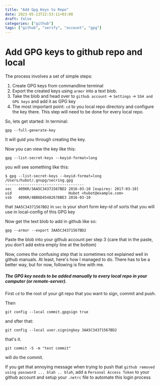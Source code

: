 ```yaml
---
title: "Add Gpg Keys to Repo"
date: 2023-05-13T22:53:11+03:00
draft: false 
categories: ["github"]
tags: ["github", "verify", "account", "gpg"]
---
```


# Add GPG keys to github repo and local 

The process involves a set of simple steps:
1. Create GPG keys from commandline terminal
2. Export the created keys using `armor` into a text blob.
3. Take the blob and head over to `github account` -> `Settings` -> `SSH and GPG keys` and add it as GPG key
4. The most important point: `cd` to you local repo directory and configure the key there. This step will need to be done for every local repo.

So, lets get started:
In terminal:
```
gpg --full-generate-key
```

It will guid you through creating the key.

Now you can view the key like this:
```
gpg --list-secret-keys --keyid-format=long
```

you will see something like this:
```
$ gpg --list-secret-keys --keyid-format=long
/Users/hubot/.gnupg/secring.gpg
------------------------------------
sec   4096R/3AA5C34371567BD2 2016-03-10 [expires: 2017-03-10]
uid                          Hubot <hubot@example.com>
ssb   4096R/4BB6D45482678BE3 2016-03-10
```

that `3AA5C34371567BD2` in `sec` is your short form key-id of sorts that you will use in local-config of this GPG key

Now get the text blob to add in github like so:
```
gpg --armor --export 3AA5C34371567BD2
```

Paste the blob into your github account per step 3 (care that in the paste, you don't add extra empty line at the bottom)

Now, comes the confusing step that is sometimes not explained well in github manuals. At least, here's how I managed to do. There has to be a better way, but for now, following is fine with me.

##### The GPG key needs to be added manually to every local repo in your computer (or remote-server).

First `cd` to the root of your git repo that you want to sign, commit and push. 

Then
```
git config --local commit.gpgsign true
```
and sfter that:
```
git config --local user.signingkey 3AA5C34371567BD2
```

that's it. 

```
git commit -S -m "test commit"
```

will do the commit.

If you get that annoying message when trying to push that `github removed using password ... blah .. blah`, add a `Personal Access Token` to your github account and setup your `.netrc` file to automate this login process
